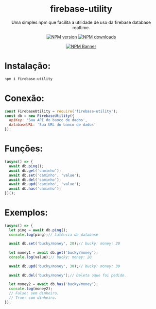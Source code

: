 <div align="center">
  <h1>firebase-utility</h1>
  <p>Uma simples npm que facilita a utilidade de uso da firebase database realtime.</p>
  <p>
    <a href="https://www.npmjs.com/package/firebase-utility"><img src="https://img.shields.io/npm/v/firebase-utility?maxAge=3600" alt="NPM version" /></a>
    <a href="https://www.npmjs.com/package/firebase-utility"><img src="https://img.shields.io/npm/dt/firebase-utility?maxAge=3600" alt="NPM downloads" /></a>
  </p>
  <p>
    <a href="https://www.npmjs.com/package/firebase-utility"><img src="https://nodei.co/npm/firebase-utility.png?downloads=true&stars=true" alt="NPM Banner"></a>
  </p>
</div>

# Instalação:
```sh
npm i firebase-utility
```
# Conexão:
```js
const FirebaseUtility = require('firebase-utility');
const db = new FirebaseUtility({
  apiKey: 'Sua API do banco de dados',
  databaseURL: 'Sua URL do banco de dados'
});
```
# Funções:
```js
(async() => {
  await db.ping();
  await db.get('caminho');
  await db.set('caminho', 'value');
  await db.del('caminho');
  await db.upd('caminho', 'value');
  await db.has('caminho');
})();
```
# Exemplos:
```js
(async() => {
  let ping = await db.ping();
  console.log(ping);// Latência da database
  
  await db.set('bucky/money', 20);// bucky: money: 20
  
  let money1 = await db.get('bucky/money');
  console.log(value);// bucky: money: 20
  
  await db.upd('bucky/money', 30);// bucky: money: 30
  
  await db.del('bucky/money');// Deleta oque foi pedido.
  
  let money2 = await db.has('bucky/money');
  console.log(money2);
  // False: sem dinheiro.
  // True: com dinheiro.
});
```
